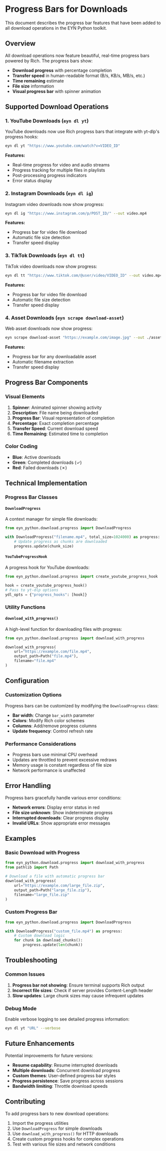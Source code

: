 # Progress Bars for Downloads

This document describes the progress bar features that have been added to all download operations in the EYN Python toolkit.

## Overview

All download operations now feature beautiful, real-time progress bars powered by Rich. The progress bars show:

- **Download progress** with percentage completion
- **Transfer speed** in human-readable format (B/s, KB/s, MB/s, etc.)
- **Time remaining** estimate
- **File size** information
- **Visual progress bar** with spinner animation

## Supported Download Operations

### 1. YouTube Downloads (`eyn dl yt`)

YouTube downloads now use Rich progress bars that integrate with yt-dlp's progress hooks:

```bash
eyn dl yt "https://www.youtube.com/watch?v=VIDEO_ID"
```

**Features:**
- Real-time progress for video and audio streams
- Progress tracking for multiple files in playlists
- Post-processing progress indicators
- Error status display

### 2. Instagram Downloads (`eyn dl ig`)

Instagram video downloads now show progress:

```bash
eyn dl ig "https://www.instagram.com/p/POST_ID/" --out video.mp4
```

**Features:**
- Progress bar for video file download
- Automatic file size detection
- Transfer speed display

### 3. TikTok Downloads (`eyn dl tt`)

TikTok video downloads now show progress:

```bash
eyn dl tt "https://www.tiktok.com/@user/video/VIDEO_ID" --out video.mp4
```

**Features:**
- Progress bar for video file download
- Automatic file size detection
- Transfer speed display

### 4. Asset Downloads (`eyn scrape download-asset`)

Web asset downloads now show progress:

```bash
eyn scrape download-asset "https://example.com/image.jpg" --out ./assets
```

**Features:**
- Progress bar for any downloadable asset
- Automatic filename extraction
- Transfer speed display

## Progress Bar Components

### Visual Elements

1. **Spinner**: Animated spinner showing activity
2. **Description**: File name being downloaded
3. **Progress Bar**: Visual representation of completion
4. **Percentage**: Exact completion percentage
5. **Transfer Speed**: Current download speed
6. **Time Remaining**: Estimated time to completion

### Color Coding

- **Blue**: Active downloads
- **Green**: Completed downloads (✓)
- **Red**: Failed downloads (✗)

## Technical Implementation

### Progress Bar Classes

#### `DownloadProgress`
A context manager for simple file downloads:

```python
from eyn_python.download.progress import DownloadProgress

with DownloadProgress("filename.mp4", total_size=1024000) as progress:
    # Update progress as chunks are downloaded
    progress.update(chunk_size)
```

#### `YouTubeProgressHook`
A progress hook for YouTube downloads:

```python
from eyn_python.download.progress import create_youtube_progress_hook

hook = create_youtube_progress_hook()
# Pass to yt-dlp options
ydl_opts = {"progress_hooks": [hook]}
```

### Utility Functions

#### `download_with_progress()`
A high-level function for downloading files with progress:

```python
from eyn_python.download.progress import download_with_progress

download_with_progress(
    url="https://example.com/file.mp4",
    output_path=Path("file.mp4"),
    filename="file.mp4"
)
```

## Configuration

### Customization Options

Progress bars can be customized by modifying the `DownloadProgress` class:

- **Bar width**: Change `bar_width` parameter
- **Colors**: Modify Rich color schemes
- **Columns**: Add/remove progress columns
- **Update frequency**: Control refresh rate

### Performance Considerations

- Progress bars use minimal CPU overhead
- Updates are throttled to prevent excessive redraws
- Memory usage is constant regardless of file size
- Network performance is unaffected

## Error Handling

Progress bars gracefully handle various error conditions:

- **Network errors**: Display error status in red
- **File size unknown**: Show indeterminate progress
- **Interrupted downloads**: Clear progress display
- **Invalid URLs**: Show appropriate error messages

## Examples

### Basic Download with Progress

```python
from eyn_python.download.progress import download_with_progress
from pathlib import Path

# Download a file with automatic progress bar
download_with_progress(
    url="https://example.com/large_file.zip",
    output_path=Path("large_file.zip"),
    filename="large_file.zip"
)
```

### Custom Progress Bar

```python
from eyn_python.download.progress import DownloadProgress

with DownloadProgress("custom_file.mp4") as progress:
    # Custom download logic
    for chunk in download_chunks():
        progress.update(len(chunk))
```

## Troubleshooting

### Common Issues

1. **Progress bar not showing**: Ensure terminal supports Rich output
2. **Incorrect file sizes**: Check if server provides Content-Length header
3. **Slow updates**: Large chunk sizes may cause infrequent updates

### Debug Mode

Enable verbose logging to see detailed progress information:

```bash
eyn dl yt "URL" --verbose
```

## Future Enhancements

Potential improvements for future versions:

- **Resume capability**: Resume interrupted downloads
- **Multiple downloads**: Concurrent download progress
- **Custom themes**: User-defined progress bar styles
- **Progress persistence**: Save progress across sessions
- **Bandwidth limiting**: Throttle download speeds

## Contributing

To add progress bars to new download operations:

1. Import the progress utilities
2. Use `DownloadProgress` for simple downloads
3. Use `download_with_progress()` for HTTP downloads
4. Create custom progress hooks for complex operations
5. Test with various file sizes and network conditions
